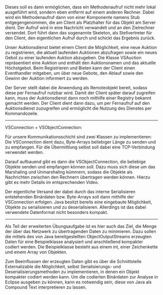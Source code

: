 Dieses soll es dann ermöglichen, dass ein Methodenaufruf nicht mehr lokal ausgeführt wird, sondern eben entfernt auf einem anderen Rechner. Dabei wird ein Methodenaufruf dann von einer Komponente namens Stub entgegengenommen, die am Client als Platzhalter für das Objekt am Server dient. Der Aufruf wird in eine Nachricht verwandelt und an den Zielrechner versendet. Dort führt dann das sogenannte Skeleton, als Stellvertreter für den Client, den eigentlichen Aufruf durch und schickt das Ergebnis zurück.

Unser Auktionsdienst bietet einem Client die Möglichkeit, eine neue Auktion zu registrieren, die aktuell laufenden Auktionen abzufragen sowie ein neues Gebot zu einer laufenden Auktion abzugeben. Die Klasse VSAuction repräsentiert eine Auktion und enthält den Auktionsnamen und das aktuelle Höchstgebot. Beim Registrieren und Bieten kann der Client einen Eventhandler mitgeben, um über neue Gebote, den Ablauf sowie den Gewinn der Auktion informiert zu werden.

Der Server stellt dabei die Anwendung als Remoteobjekt bereit, sodass diese per Fernaufruf nutzbar wird. Damit der Client später darauf zugreifen kann, muss der Auktionsdienst dann noch mithilfe einer Registry bekannt gemacht werden. Der Client dient dann dazu, um per Fernaufruf auf den Auktionsdienst zuzugreifen und ermöglicht die Nutzung des Dienstes per Kommandozeile.

--------------------

VSConnection + VSObjectConnection:

Für unsere Kommunikationsschicht sind zwei Klassen zu implementieren:
Die VSConnection dient dazu, Byte-Arrays beliebiger Länge zu senden und zu empfangen. 
Für die Übermittlung selbst soll dabei eine TCP-Verbindung verwendet werden. 

Darauf aufbauend gibt es dann die VSObjectConnection, die beliebige Objekte senden und empfangen können soll. 
Dazu muss sich diese um das Marshaling und Unmarshaling kümmern, sodass die Objekte als Nachrichten zwischen den Rechnern übertragen werden können. 
Hierzu gibt es mehr Details im entsprechenden Video.

Der eigentliche Versand der dabei durch das interne Serialisieren entstehenden Binärdaten bzw. Byte-Arrays soll dann mithilfe der VSConnection erfolgen. Java besitzt bereits eine eingebaute Möglichkeit, Objekte zu serialisieren und zu deserialisieren. Allerdings ist das dabei verwendete Datenformat nicht besonders kompakt.

--------------------

Als Teil der erweiterten Übungsaufgabe ist es hier auch das Ziel, die Menge der über das Netzwerk zu übertragenden Daten zu minimieren. Dazu sollen die mittels des von Java bereitgestellten ObjectOutputStreams erzeugten Daten für eine Beispielklasse analysiert und anschließend kompakter codiert werden. Die Beispielklasse besteht aus einem int, einer Zeichenkette und einem Array von Objekten.

Zum Beeinflussen der erzeugten Daten gibt es über die Schnittstelle Externalizable die Möglichkeit, selbst Serialisierungs- und Deserialisierungsmethoden zu implementieren, in denen ein Objekt kompakter codiert werden kann. Um die codierten Binärdaten zur Analyse in Eclipse ausgeben zu können, kann es notwendig sein, diese von Java als Compound Text interpretieren zu lassen.
